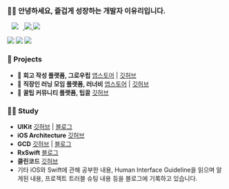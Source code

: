 ### 👋🏻 안녕하세요, 즐겁게 성장하는 개발자 이유리입니다.

  <a href="https://devyul.tistory.com/">
<img
src="http://img.shields.io/badge/-Tech%20Blog-orange?style=flat&logo=tistory&link=https://devyul.tistory.com/"
style="height : auto; margin-left : 10px; margin-right : 10px;"/>
  <a href="mailto:leeyuri.iosapp@gmail.com">
  <img src="https://img.shields.io/badge/Mail-EA4335?style=flat-square&logo=Gmail&logoColor=white&link=mailto:leeyuri.iosapp@gmail.com"/>
  <a href="https://solved.ac/lyr8403"><img src="http://mazassumnida.wtf/api/mini/generate_badge?boj=lyr8403" align/></a>
</p>
<p>   
<img src="https://img.shields.io/badge/iOS(UIKit)-181717?style=flat-square&logo=Apple&logoColor=Black"/> <img src="https://img.shields.io/badge/Swift-F05138?style=flat-square&logo=Swift&logoColor=white"/> <img src="https://img.shields.io/badge/RxSwift-b7178c?style=flat-square&logo=ReactiveX&logoColor=white"/>
    </p>
      
### 📱 Projects

- 🌱 **회고 작성 플랫폼, 그로우립**
[앱스토어](https://apps.apple.com/kr/app/%EA%B7%B8%EB%A1%9C%EC%9A%B0%EB%A6%BD/id1660732969) | [깃허브](https://github.com/paicooha/Growlibb-iOS) <br/>
- 🐝 **직장인 러닝 모임 플랫폼, 러너비**
[앱스토어](https://apps.apple.com/kr/app/%EB%9F%AC%EB%84%88%EB%B9%84/id1612604358) | [깃허브](https://github.com/runner-be/RunnerBe-iOS/tree/develop_zoe) <br/>
- 🍯 **꿀팁 커뮤니티 플랫폼, 팁끌**
[깃허브](https://github.com/yurrrri/Tipkle_iOS)

### ✍🏻 Study

- **UIKit** [깃허브](https://github.com/yurrrri/study-UIKit) | [블로그](https://devyul.tistory.com/category/%F0%9F%8D%8E%20iOS/iOS%20%EA%B8%B0%EB%B3%B8%20%26%20UIKit)
- **iOS Architecture** [깃허브](https://github.com/yurrrri/iOS_Architecture_Pattern)
- **GCD** [깃허브](https://github.com/yurrrri/Swift_Concurrency) | [블로그](https://devyul.tistory.com/category/%F0%9F%8D%8E%20iOS/GCD)
- **RxSwift** [블로그](https://devyul.tistory.com/category/%F0%9F%8D%8E%20iOS/RxSwift)
- **클린코드** [깃허브](https://github.com/yurrrri/Swift_clean_code)
- 기타 iOS와 Swift에 관해 공부한 내용, Human Interface Guideline을 읽으며 알게된 내용, 프로젝트 트러블 슈팅 내용 등을 블로그에 기록하고 있습니다.
